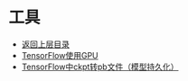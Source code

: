 # 工具

* [返回上层目录](../tensorflow.md)
* [TensorFlow使用GPU](gpu/gpu.md)
* [TensorFlow中ckpt转pb文件（模型持久化）](ckpt-to-pb/ckpt-to-pb.md)


